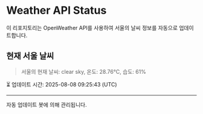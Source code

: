 
# Weather API Status

이 리포지토리는 OpenWeather API를 사용하여 서울의 날씨 정보를 자동으로 업데이트합니다.

## 현재 서울 날씨
> 서울의 현재 날씨: clear sky, 온도: 28.76°C, 습도: 61%

⏳ 업데이트 시간: 2025-08-08 09:25:43 (UTC)

---
자동 업데이트 봇에 의해 관리됩니다.
